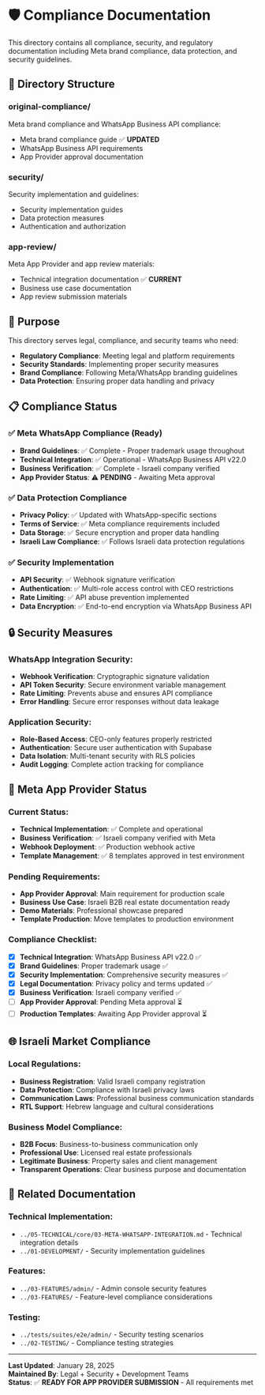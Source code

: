 # 🛡️ Compliance Documentation

This directory contains all compliance, security, and regulatory documentation including Meta brand compliance, data protection, and security guidelines.

## 📁 Directory Structure

### **original-compliance/**
Meta brand compliance and WhatsApp Business API compliance:
- Meta brand compliance guide ✅ **UPDATED**
- WhatsApp Business API requirements
- App Provider approval documentation

### **security/**
Security implementation and guidelines:
- Security implementation guides
- Data protection measures
- Authentication and authorization

### **app-review/**
Meta App Provider and app review materials:
- Technical integration documentation ✅ **CURRENT**
- Business use case documentation
- App review submission materials

## 🎯 **Purpose**

This directory serves legal, compliance, and security teams who need:
- **Regulatory Compliance**: Meeting legal and platform requirements
- **Security Standards**: Implementing proper security measures
- **Brand Compliance**: Following Meta/WhatsApp branding guidelines
- **Data Protection**: Ensuring proper data handling and privacy

## 📋 **Compliance Status**

### **✅ Meta WhatsApp Compliance (Ready)**
- **Brand Guidelines**: ✅ Complete - Proper trademark usage throughout
- **Technical Integration**: ✅ Operational - WhatsApp Business API v22.0
- **Business Verification**: ✅ Complete - Israeli company verified
- **App Provider Status**: ⚠️ **PENDING** - Awaiting Meta approval

### **✅ Data Protection Compliance**
- **Privacy Policy**: ✅ Updated with WhatsApp-specific sections
- **Terms of Service**: ✅ Meta compliance requirements included
- **Data Storage**: ✅ Secure encryption and proper data handling
- **Israeli Law Compliance**: ✅ Follows Israeli data protection regulations

### **✅ Security Implementation**
- **API Security**: ✅ Webhook signature verification
- **Authentication**: ✅ Multi-role access control with CEO restrictions
- **Rate Limiting**: ✅ API abuse prevention implemented
- **Data Encryption**: ✅ End-to-end encryption via WhatsApp Business API

## 🔒 **Security Measures**

### **WhatsApp Integration Security:**
- **Webhook Verification**: Cryptographic signature validation
- **API Token Security**: Secure environment variable management
- **Rate Limiting**: Prevents abuse and ensures API compliance
- **Error Handling**: Secure error responses without data leakage

### **Application Security:**
- **Role-Based Access**: CEO-only features properly restricted
- **Authentication**: Secure user authentication with Supabase
- **Data Isolation**: Multi-tenant security with RLS policies
- **Audit Logging**: Complete action tracking for compliance

## 📱 **Meta App Provider Status**

### **Current Status:**
- **Technical Implementation**: ✅ Complete and operational
- **Business Verification**: ✅ Israeli company verified with Meta
- **Webhook Deployment**: ✅ Production webhook active
- **Template Management**: ✅ 8 templates approved in test environment

### **Pending Requirements:**
- **App Provider Approval**: Main requirement for production scale
- **Business Use Case**: Israeli B2B real estate documentation ready
- **Demo Materials**: Professional showcase prepared
- **Template Production**: Move templates to production environment

### **Compliance Checklist:**
- [x] **Technical Integration**: WhatsApp Business API v22.0 ✅
- [x] **Brand Guidelines**: Proper trademark usage ✅
- [x] **Security Implementation**: Comprehensive security measures ✅
- [x] **Legal Documentation**: Privacy policy and terms updated ✅
- [x] **Business Verification**: Israeli company verified ✅
- [ ] **App Provider Approval**: Pending Meta approval ⏳
- [ ] **Production Templates**: Awaiting App Provider approval ⏳

## 🌐 **Israeli Market Compliance**

### **Local Regulations:**
- **Business Registration**: Valid Israeli company registration
- **Data Protection**: Compliance with Israeli privacy laws
- **Communication Laws**: Professional business communication standards
- **RTL Support**: Hebrew language and cultural considerations

### **Business Model Compliance:**
- **B2B Focus**: Business-to-business communication only
- **Professional Use**: Licensed real estate professionals
- **Legitimate Business**: Property sales and client management
- **Transparent Operations**: Clear business purpose and documentation

## 🔗 **Related Documentation**

### **Technical Implementation:**
- `../05-TECHNICAL/core/03-META-WHATSAPP-INTEGRATION.md` - Technical integration details
- `../01-DEVELOPMENT/` - Security implementation guidelines

### **Features:**
- `../03-FEATURES/admin/` - Admin console security features
- `../03-FEATURES/` - Feature-level compliance considerations

### **Testing:**
- `../tests/suites/e2e/admin/` - Security testing scenarios
- `../02-TESTING/` - Compliance testing strategies

---

**Last Updated**: January 28, 2025  
**Maintained By**: Legal + Security + Development Teams  
**Status**: ✅ **READY FOR APP PROVIDER SUBMISSION** - All requirements met 